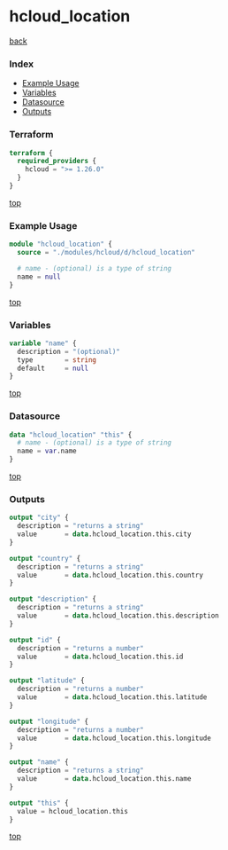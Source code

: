 # hcloud_location

[back](../hcloud.md)

### Index

- [Example Usage](#example-usage)
- [Variables](#variables)
- [Datasource](#datasource)
- [Outputs](#outputs)

### Terraform

```terraform
terraform {
  required_providers {
    hcloud = ">= 1.26.0"
  }
}
```

[top](#index)

### Example Usage

```terraform
module "hcloud_location" {
  source = "./modules/hcloud/d/hcloud_location"

  # name - (optional) is a type of string
  name = null
}
```

[top](#index)

### Variables

```terraform
variable "name" {
  description = "(optional)"
  type        = string
  default     = null
}
```

[top](#index)

### Datasource

```terraform
data "hcloud_location" "this" {
  # name - (optional) is a type of string
  name = var.name
}
```

[top](#index)

### Outputs

```terraform
output "city" {
  description = "returns a string"
  value       = data.hcloud_location.this.city
}

output "country" {
  description = "returns a string"
  value       = data.hcloud_location.this.country
}

output "description" {
  description = "returns a string"
  value       = data.hcloud_location.this.description
}

output "id" {
  description = "returns a number"
  value       = data.hcloud_location.this.id
}

output "latitude" {
  description = "returns a number"
  value       = data.hcloud_location.this.latitude
}

output "longitude" {
  description = "returns a number"
  value       = data.hcloud_location.this.longitude
}

output "name" {
  description = "returns a string"
  value       = data.hcloud_location.this.name
}

output "this" {
  value = hcloud_location.this
}
```

[top](#index)